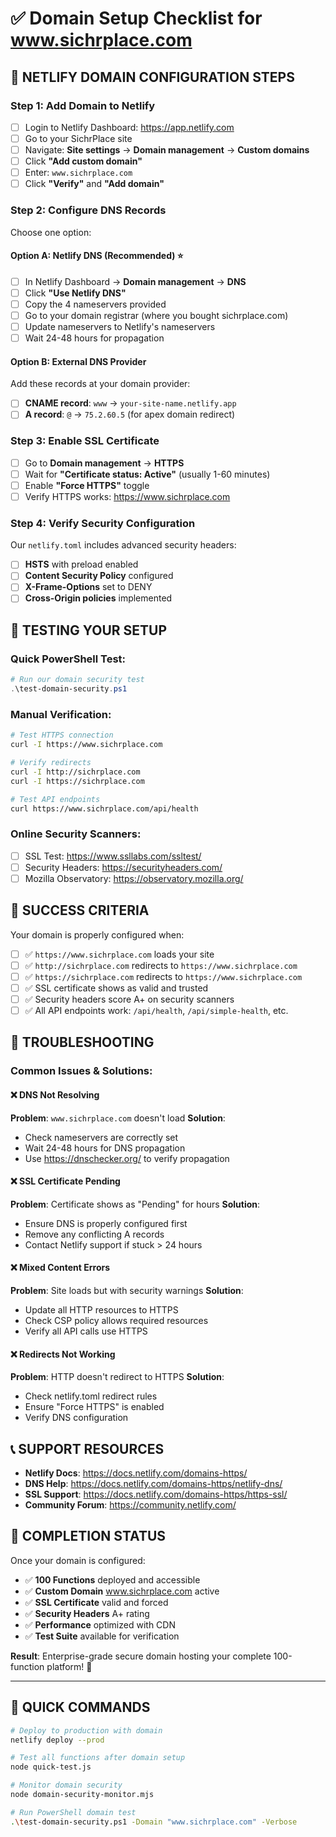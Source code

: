 # ✅ Domain Setup Checklist for www.sichrplace.com

## 🎯 NETLIFY DOMAIN CONFIGURATION STEPS

### Step 1: Add Domain to Netlify
- [ ] Login to Netlify Dashboard: https://app.netlify.com
- [ ] Go to your SichrPlace site
- [ ] Navigate: **Site settings** → **Domain management** → **Custom domains**
- [ ] Click **"Add custom domain"**
- [ ] Enter: `www.sichrplace.com`
- [ ] Click **"Verify"** and **"Add domain"**

### Step 2: Configure DNS Records
Choose one option:

#### Option A: Netlify DNS (Recommended) ⭐
- [ ] In Netlify Dashboard → **Domain management** → **DNS**
- [ ] Click **"Use Netlify DNS"**
- [ ] Copy the 4 nameservers provided
- [ ] Go to your domain registrar (where you bought sichrplace.com)
- [ ] Update nameservers to Netlify's nameservers
- [ ] Wait 24-48 hours for propagation

#### Option B: External DNS Provider
Add these records at your domain provider:
- [ ] **CNAME record**: `www` → `your-site-name.netlify.app`
- [ ] **A record**: `@` → `75.2.60.5` (for apex domain redirect)

### Step 3: Enable SSL Certificate
- [ ] Go to **Domain management** → **HTTPS**
- [ ] Wait for **"Certificate status: Active"** (usually 1-60 minutes)
- [ ] Enable **"Force HTTPS"** toggle
- [ ] Verify HTTPS works: https://www.sichrplace.com

### Step 4: Verify Security Configuration
Our `netlify.toml` includes advanced security headers:
- [ ] **HSTS** with preload enabled
- [ ] **Content Security Policy** configured
- [ ] **X-Frame-Options** set to DENY
- [ ] **Cross-Origin policies** implemented

## 🧪 TESTING YOUR SETUP

### Quick PowerShell Test:
```powershell
# Run our domain security test
.\test-domain-security.ps1
```

### Manual Verification:
```bash
# Test HTTPS connection
curl -I https://www.sichrplace.com

# Verify redirects
curl -I http://sichrplace.com
curl -I https://sichrplace.com

# Test API endpoints
curl https://www.sichrplace.com/api/health
```

### Online Security Scanners:
- [ ] SSL Test: https://www.ssllabs.com/ssltest/
- [ ] Security Headers: https://securityheaders.com/
- [ ] Mozilla Observatory: https://observatory.mozilla.org/

## 🎯 SUCCESS CRITERIA

Your domain is properly configured when:
- [ ] ✅ `https://www.sichrplace.com` loads your site
- [ ] ✅ `http://sichrplace.com` redirects to `https://www.sichrplace.com`
- [ ] ✅ `https://sichrplace.com` redirects to `https://www.sichrplace.com`
- [ ] ✅ SSL certificate shows as valid and trusted
- [ ] ✅ Security headers score A+ on security scanners
- [ ] ✅ All API endpoints work: `/api/health`, `/api/simple-health`, etc.

## 🚨 TROUBLESHOOTING

### Common Issues & Solutions:

#### ❌ DNS Not Resolving
**Problem**: `www.sichrplace.com` doesn't load
**Solution**: 
- Check nameservers are correctly set
- Wait 24-48 hours for DNS propagation
- Use https://dnschecker.org/ to verify propagation

#### ❌ SSL Certificate Pending
**Problem**: Certificate shows as "Pending" for hours
**Solution**:
- Ensure DNS is properly configured first
- Remove any conflicting A records
- Contact Netlify support if stuck > 24 hours

#### ❌ Mixed Content Errors
**Problem**: Site loads but with security warnings
**Solution**:
- Update all HTTP resources to HTTPS
- Check CSP policy allows required resources
- Verify all API calls use HTTPS

#### ❌ Redirects Not Working
**Problem**: HTTP doesn't redirect to HTTPS
**Solution**:
- Check netlify.toml redirect rules
- Ensure "Force HTTPS" is enabled
- Verify DNS configuration

## 📞 SUPPORT RESOURCES

- **Netlify Docs**: https://docs.netlify.com/domains-https/
- **DNS Help**: https://docs.netlify.com/domains-https/netlify-dns/
- **SSL Support**: https://docs.netlify.com/domains-https/https-ssl/
- **Community Forum**: https://community.netlify.com/

## 🎉 COMPLETION STATUS

Once your domain is configured:
- ✅ **100 Functions** deployed and accessible
- ✅ **Custom Domain** www.sichrplace.com active
- ✅ **SSL Certificate** valid and forced
- ✅ **Security Headers** A+ rating
- ✅ **Performance** optimized with CDN
- ✅ **Test Suite** available for verification

**Result**: Enterprise-grade secure domain hosting your complete 100-function platform! 🚀

---

## 🔧 QUICK COMMANDS

```bash
# Deploy to production with domain
netlify deploy --prod

# Test all functions after domain setup
node quick-test.js

# Monitor domain security
node domain-security-monitor.mjs

# Run PowerShell domain test
.\test-domain-security.ps1 -Domain "www.sichrplace.com" -Verbose
```